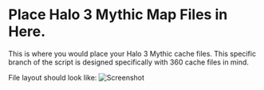 # Place Halo 3 Mythic Map Files in Here.
This is where you would place your Halo 3 Mythic cache files. This specific branch of the script is designed specifically with 360 cache files in mind.

File layout should look like:
![Screenshot](http://raw.githubusercontent.com/InsertStringNameHere/Main-Menu-Cache-Script/main/Docs/Images/H3M.png)